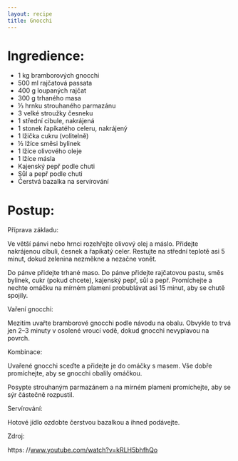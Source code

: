 ```yaml
---
layout: recipe
title: Gnocchi
---
```



# Ingredience:
  
- 1 kg bramborových gnocchi  
- 500 ml rajčatová passata
- 400 g loupaných rajčat
- 300 g trhaného masa
- ⅓ hrnku strouhaného parmazánu  
- 3 velké stroužky česneku  
- 1 střední cibule, nakrájená  
- 1 stonek řapíkatého celeru, nakrájený  
- 1 lžička cukru (volitelně)  
- ½ lžíce směsi bylinek  
- 1 lžíce olivového oleje  
- 1 lžíce másla  
- Kajenský pepř podle chuti  
- Sůl a pepř podle chuti  
- Čerstvá bazalka na servírování  


# Postup:

Příprava základu:

Ve větší pánvi nebo hrnci rozehřejte olivový olej a máslo. Přidejte nakrájenou cibuli, česnek a řapíkatý celer. 
Restujte na střední teplotě asi 5 minut, dokud zelenina nezměkne a nezačne vonět.

Do pánve přidejte trhané maso. Do pánve přidejte rajčatovou pastu, směs bylinek, cukr (pokud chcete), kajenský pepř, sůl a pepř. Promíchejte a nechte omáčku na mírném plameni probublávat asi 15 minut, aby se chutě spojily.

Vaření gnocchi:

Mezitím uvařte bramborové gnocchi podle návodu na obalu. Obvykle to trvá jen 2–3 minuty v osolené vroucí vodě, dokud gnocchi nevyplavou na povrch.

Kombinace:

Uvařené gnocchi sceďte a přidejte je do omáčky s masem. Vše dobře promíchejte, aby se gnocchi obalily omáčkou.

Posypte strouhaným parmazánem a na mírném plameni promíchejte, aby se sýr částečně rozpustil.

Servírování:

Hotové jídlo ozdobte čerstvou bazalkou a ihned podávejte.

Zdroj:

https:
//www.youtube.com/watch?v=kRLH5bhfhQo

